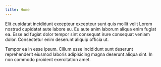 ```yaml
---
title: Home
---
```


Elit cupidatat incididunt excepteur excepteur sunt quis mollit velit Lorem nostrud cupidatat aute labore eu. Eu aute anim laborum aliqua enim fugiat ea. Esse ad fugiat dolor tempor sint consequat irure consequat veniam dolor. Consectetur enim deserunt aliquip officia ut.

Tempor ea in esse ipsum. Cillum esse incididunt sunt deserunt reprehenderit eiusmod laboris adipisicing magna deserunt aliqua sint. In non commodo proident exercitation amet.
